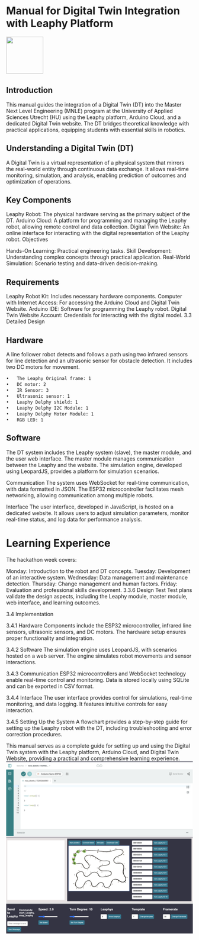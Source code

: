 
# Manual for Digital Twin Integration with Leaphy Platform


<img src="[https://your-image-url.type](https://github.com/Basie147/Scratch_Leaphy/blob/main/Readme/leaphy-robots_orig.jpg)" width="100" height="100">



## Introduction

This manual guides the integration of a Digital Twin (DT) into the Master Next Level Engineering (MNLE) program at the University of Applied Sciences Utrecht (HU) using the Leaphy platform, Arduino Cloud, and a dedicated Digital Twin website. The DT bridges theoretical knowledge with practical applications, equipping students with essential skills in robotics.

## Understanding a Digital Twin (DT)

A Digital Twin is a virtual representation of a physical system that mirrors the real-world entity through continuous data exchange. It allows real-time monitoring, simulation, and analysis, enabling prediction of outcomes and optimization of operations.

## Key Components

Leaphy Robot: The physical hardware serving as the primary subject of the DT.
Arduino Cloud: A platform for programming and managing the Leaphy robot, allowing remote control and data collection.
Digital Twin Website: An online interface for interacting with the digital representation of the Leaphy robot.
Objectives

Hands-On Learning: Practical engineering tasks.
Skill Development: Understanding complex concepts through practical application.
Real-World Simulation: Scenario testing and data-driven decision-making.

## Requirements

Leaphy Robot Kit: Includes necessary hardware components.
Computer with Internet Access: For accessing the Arduino Cloud and Digital Twin Website.
Arduino IDE: Software for programming the Leaphy robot.
Digital Twin Website Account: Credentials for interacting with the digital model.
3.3 Detailed Design

## Hardware
A line follower robot detects and follows a path using two infrared sensors for line detection and an ultrasonic sensor for obstacle detection. It includes two DC motors for movement.

    •	The Leaphy Original frame: 1
    •	DC motor: 2
    •	IR Sensor: 3
    •	Ultrasonic sensor: 1
    •	Leaphy Delphy shield: 1
    •	Leaphy Delphy I2C Module: 1
    •	Leaphy Delphy Motor Module: 1
    •	RGB LED: 1

## Software
The DT system includes the Leaphy system (slave), the master module, and the user web interface. The master module manages communication between the Leaphy and the website. The simulation engine, developed using LeopardJS, provides a platform for simulation scenarios.

Communication
The system uses WebSocket for real-time communication, with data formatted in JSON. The ESP32 microcontroller facilitates mesh networking, allowing communication among multiple robots.

Interface
The user interface, developed in JavaScript, is hosted on a dedicated website. It allows users to adjust simulation parameters, monitor real-time status, and log data for performance analysis.

# Learning Experience
The hackathon week covers:

Monday: Introduction to the robot and DT concepts.
Tuesday: Development of an interactive system.
Wednesday: Data management and maintenance detection.
Thursday: Change management and human factors.
Friday: Evaluation and professional skills development.
3.3.6 Design Test
Test plans validate the design aspects, including the Leaphy module, master module, web interface, and learning outcomes.

3.4 Implementation

3.4.1 Hardware
Components include the ESP32 microcontroller, infrared line sensors, ultrasonic sensors, and DC motors. The hardware setup ensures proper functionality and integration.

3.4.2 Software
The simulation engine uses LeopardJS, with scenarios hosted on a web server. The engine simulates robot movements and sensor interactions.

3.4.3 Communication
ESP32 microcontrollers and WebSocket technology enable real-time control and monitoring. Data is stored locally using SQLite and can be exported in CSV format.

3.4.4 Interface
The user interface provides control for simulations, real-time monitoring, and data logging. It features intuitive controls for easy interaction.

3.4.5 Setting Up the System
A flowchart provides a step-by-step guide for setting up the Leaphy robot with the DT, including troubleshooting and error correction procedures.

This manual serves as a complete guide for setting up and using the Digital Twin system with the Leaphy platform, Arduino Cloud, and Digital Twin Website, providing a practical and comprehensive learning experience.
  ![Simulation Interface](https://github.com/Basie147/Scratch_Leaphy/blob/main/Readme/ArduinoCloud.png)
  ![Simulation Interface](https://github.com/Basie147/Scratch_Leaphy/blob/main/Readme/DigitalTwin.png)
  






